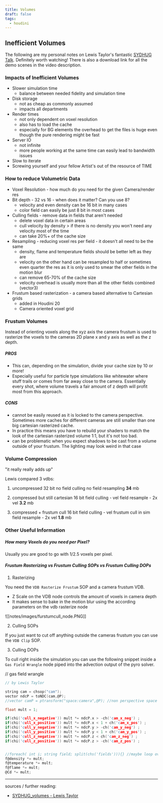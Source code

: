 ```yaml
---
title: Volumes
draft: false
tags:
  - houdini
---
```

## Inefficient Volumes

The following are my personal notes on Lewis Taylor's fantastic [SYDHUG Talk](https://vimeo.com/894363970). Definitely worth watching! There is also a download link for all the demo scenes in the video description.
### Impacts of Inefficient Volumes

- Slower simulation time
	- balance between needed fidelity and simulation time
- Disk storage
	- not as cheap as commonly assumed
	- impacts all departments
- Render times
	- not only dependent on voxel resolution
	- also has to load the cache
	- especially for BG elements the overhead to get the files is huge even though the pure rendering might be fast
- Server IO
	- not infinite
	- more people working at the same time can easily lead to bandwidth issues
- Slow to iterate
- Screwing yourself and your fellow Artist's out of the resource of TIME

### How to reduce Volumetric Data

- Voxel Resolution - how much do you need for the given Camera/render res
- Bit depth - 32 vs 16 - when does it matter? Can you use 8?
	- velocity and even density can be 16 bit in many cases
	- color field can easily be just 8 bit in most cases
- Culling fields - remove data in fields that aren't needed
	- delete voxel data in certain areas
	- cull velocity by density > if there is no density you won't need any velocity most of the time
	- can take 20%+ of the cache size
- Resampling - reducing voxel res per field - it doesn't all need to be the same
	- density, flame and temperature fields should be better left as they are
	- velocity on the other hand can be resampled to half or sometimes even quarter the res as it is only used to smear the other fields in the motion blur
	- can remove 65-70% of the cache size
	- velocity overhead is usually more than all the other fields combined (vector3)
- Frustum based rasterization - a camera based alternative to Cartesian grids
	- added in Houdini 20
	- Camera oriented voxel grid

### Frustum Volumes

Instead of orienting voxels along the xyz axis the camera frustum is used to rasterize the voxels to the cameras 2D plane x and y axis as well as the z depth.

##### PROS
- This can, depending on the simulation, divide your cache size by 10 or more!
- Especially useful for particle type simulations like whitewater where stuff trails or comes from far away close to the camera. Essentially every shot, where volume travels a fair amount of z depth will profit most from this approach.

##### CONS
- cannot be easily reused as it is locked to the camera perspective. Sometimes more caches for different cameras are still smaller than one big cartesian rasterized cache.
- In practice this means you have to rebuild your shaders to match the look of the cartesian rasterized volume 1:1, but it's not too bad.
- can be problematic when you expect shadows to be cast from a volume outside of your frustum. The lighting may look weird in that case

### Volume Compression

"it really really adds up"

Lewis compared 3 vdbs:

1. uncompressed
	32 bit 
	no field culling
	no field resampling
	**34** mb

2. compressed but still cartesian
	16 bit
	field culling - vel
	field resample - 2x vel
	**3.2** mb

3. compressed + frustum cull
	16 bit
	field culling - vel
	frustum cull in sim
	field resample - 2x vel
	**1.8** mb

### Other Useful Information
##### How many Voxels do you need per Pixel?

Usually you are good to go with 1/2.5 voxels per pixel. 

##### Frustum Rasterizing vs Frustum Culling SOPs vs Frustum Culling DOPs

1. Rasterizing

You need the `VDB Rasterize Frustum` SOP and a camera frustum VDB.
- Z  Scale on the VDB node controls the amount of voxels in camera depth
- It makes sense to bake in the motion blur using the according parameters on the vdb rasterize node

![[notes/images/furstumcull_node.PNG]]

2. Culling SOPs

If you just want to cut off anything outside the cameras frustum you can use the `VDB Clip` SOP.

3. Culling DOPs

To cull right inside the simulation you can use the following snippet inside a `Gas Field Wrangle` node piped into the advection output of the pyro solver.

// gas field wrangle

```C
// by Lewis Taylor

string cam = chsop("cam");
vector ndcP = toNDC(cam,@P);
//vector camP = ptransform("space:camera",@P); //non perspective space if needed

float mult = 1;

if(chi('cull_x_negative')) mult *= ndcP.x > -ch('cam_x_neg') ;
if(chi('cull_x_positive')) mult *= ndcP.x < 1 + ch('cam_x_pos') ;
if(chi('cull_y_negative')) mult *= ndcP.y > -ch('cam_y_neg') ;
if(chi('cull_y_positive')) mult *= ndcP.y < 1 + ch('cam_y_pos') ;
if(chi('cull_z_negative')) mult *= ndcP.z < ch('cam_z_neg') ;
if(chi('cull_z_positive')) mult *= ndcP.z > -ch('cam_z_pos') ;


//foreach( int i; string field; split(chs('fields'))){} //maybe loop over given fields, usually density is enough
f@density *= mult;
f@temperature *= mult;
f@flame *= mult;
@Cd *= mult;
```


---

sources / further reading:
- [SYDHUG_volumes - Lewis Taylor](https://vimeo.com/894363970)
